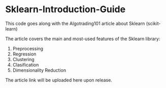 # Sklearn-Introduction-Guide

This code goes along with the Algotrading101 article about Sklearn (scikit-learn)

The article covers the main and most-used features of the Sklearn library:

1. Preprocessing
2. Regression
3. Clustering
4. Clasification
5. Dimensionality Reduction

The article link will be uploaded here upon release.

